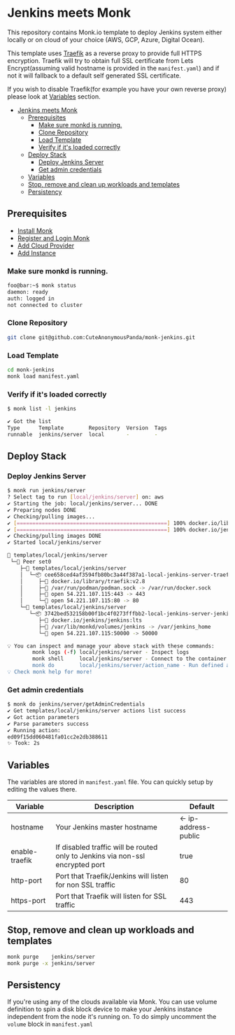 Jenkins meets Monk
===

This repository contains Monk.io template to deploy Jenkins system either locally or on cloud of your choice (AWS, GCP, Azure, Digital Ocean).

This template uses [Traefik](https://traefik.io/) as a reverse proxy to provide full HTTPS encryption.
Traefik will try to obtain full SSL certificate from Lets Encrypt(assuming valid hostname is provided in the `manifest.yaml`) and if not it will fallback to a default self generated SSL certificate.

If you wish to disable Traefik(for example you have your own reverse proxy) please look at [Variables](#variables) section.

- [Jenkins meets Monk](#jenkins-meets-monk)
  - [Prerequisites](#prerequisites)
    - [Make sure monkd is running.](#make-sure-monkd-is-running)
    - [Clone Repository](#clone-repository)
    - [Load Template](#load-template)
    - [Verify if it's loaded correctly](#verify-if-its-loaded-correctly)
  - [Deploy Stack](#deploy-stack)
    - [Deploy Jenkins Server](#deploy-jenkins-server)
    - [Get admin credentials](#get-admin-credentials)
  - [Variables](#variables)
  - [Stop, remove and clean up workloads and templates](#stop-remove-and-clean-up-workloads-and-templates)
  - [Persistency](#persistency)

## Prerequisites
- [Install Monk](https://docs.monk.io/docs/get-monk)
- [Register and Login Monk](https://docs.monk.io/docs/acc-and-auth)
- [Add Cloud Provider](https://docs.monk.io/docs/cloud-provider)
- [Add Instance](https://docs.monk.io/docs/multi-cloud)

### Make sure monkd is running.

```bash
foo@bar:~$ monk status
daemon: ready
auth: logged in
not connected to cluster
```

### Clone Repository

```bash
git clone git@github.com:CuteAnonymousPanda/monk-jenkins.git
```

### Load Template

```bash
cd monk-jenkins
monk load manifest.yaml
```

### Verify if it's loaded correctly

```bash
$ monk list -l jenkins

✔ Got the list
Type      Template        Repository  Version  Tags
runnable  jenkins/server  local       -        -
```

## Deploy Stack

### Deploy Jenkins Server

```bash
$ monk run jenkins/server
? Select tag to run [local/jenkins/server] on: aws
✔ Starting the job: local/jenkins/server... DONE
✔ Preparing nodes DONE
✔ Checking/pulling images...
✔ [================================================] 100% docker.io/library/traefik:v2.8 set0
✔ [================================================] 100% docker.io/jenkins/jenkins:lts set0
✔ Checking/pulling images DONE
✔ Started local/jenkins/server

🔩 templates/local/jenkins/server
 └─🧊 Peer set0
    ├─🔩 templates/local/jenkins/server
    │  └─📦 cee658ced4af3594fb80bc3a44f387a1-local-jenkins-server-traefik
    │     ├─🧩 docker.io/library/traefik:v2.8
    │     ├─💾 /var/run/podman/podman.sock -> /var/run/docker.sock
    │     ├─🔌 open 54.221.107.115:443 -> 443
    │     └─🔌 open 54.221.107.115:80 -> 80
    └─🔩 templates/local/jenkins/server
       └─📦 3742bed532158b00f1bc4f0273fffbb2-local-jenkins-server-jenkins
          ├─🧩 docker.io/jenkins/jenkins:lts
          ├─💾 /var/lib/monkd/volumes/jenkins -> /var/jenkins_home
          └─🔌 open 54.221.107.115:50000 -> 50000

💡 You can inspect and manage your above stack with these commands:
        monk logs (-f) local/jenkins/server - Inspect logs
        monk shell     local/jenkins/server - Connect to the container's shell
        monk do        local/jenkins/server/action_name - Run defined action (if exists)
💡 Check monk help for more!
```

### Get admin credentials

``` bash
$ monk do jenkins/server/getAdminCredentials
✔ Get templates/local/jenkins/server actions list success
✔ Got action parameters
✔ Parse parameters success
✔ Running action:
ed09f15dd060481fa01cc2e2db388611
✨ Took: 2s
```

## Variables

The variables are stored in `manifest.yaml` file.
You can quickly setup by editing the values there.

| Variable       | Description                                                                   | Default              |
| -------------- | ----------------------------------------------------------------------------- | -------------------- |
| hostname       | Your Jenkins master hostname                                                  | <- ip-address-public |
| enable-traefik | If disabled traffic will be routed only to Jenkins via non-ssl encrypted port | true                 |
| http-port      | Port that Traefik/Jenkins will listen for non SSL traffic                     | 80                   |
| https-port     | Port that Traefik will listen for SSL traffic                                 | 443                  |

## Stop, remove and clean up workloads and templates

```bash
monk purge    jenkins/server
monk purge -x jenkins/server
```

## Persistency
If you're using any of the clouds available via Monk. You can use volume definition to spin a disk block device to make your Jenkins instance independent from the node it's running on.
To do simply uncomment the `volume` block in `manifest.yaml`
